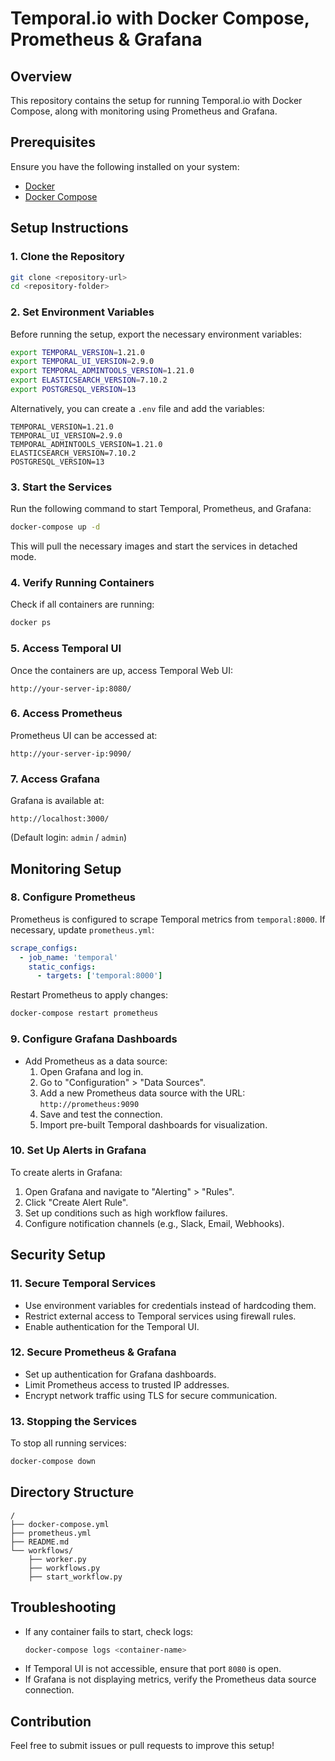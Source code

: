 # Temporal.io with Docker Compose, Prometheus & Grafana

## Overview
This repository contains the setup for running Temporal.io with Docker Compose, along with monitoring using Prometheus and Grafana.

## Prerequisites
Ensure you have the following installed on your system:
- [Docker](https://docs.docker.com/get-docker/)
- [Docker Compose](https://docs.docker.com/compose/install/)

## Setup Instructions

### 1. Clone the Repository
```sh
git clone <repository-url>
cd <repository-folder>
```

### 2. Set Environment Variables
Before running the setup, export the necessary environment variables:
```sh
export TEMPORAL_VERSION=1.21.0
export TEMPORAL_UI_VERSION=2.9.0
export TEMPORAL_ADMINTOOLS_VERSION=1.21.0
export ELASTICSEARCH_VERSION=7.10.2
export POSTGRESQL_VERSION=13
```

Alternatively, you can create a `.env` file and add the variables:
```
TEMPORAL_VERSION=1.21.0
TEMPORAL_UI_VERSION=2.9.0
TEMPORAL_ADMINTOOLS_VERSION=1.21.0
ELASTICSEARCH_VERSION=7.10.2
POSTGRESQL_VERSION=13
```

### 3. Start the Services
Run the following command to start Temporal, Prometheus, and Grafana:
```sh
docker-compose up -d
```
This will pull the necessary images and start the services in detached mode.

### 4. Verify Running Containers
Check if all containers are running:
```sh
docker ps
```

### 5. Access Temporal UI
Once the containers are up, access Temporal Web UI:
```
http://your-server-ip:8080/
```

### 6. Access Prometheus
Prometheus UI can be accessed at:
```
http://your-server-ip:9090/
```

### 7. Access Grafana
Grafana is available at:
```
http://localhost:3000/
```
(Default login: `admin` / `admin`)

## Monitoring Setup
### 8. Configure Prometheus
Prometheus is configured to scrape Temporal metrics from `temporal:8000`. If necessary, update `prometheus.yml`:
```yaml
scrape_configs:
  - job_name: 'temporal'
    static_configs:
      - targets: ['temporal:8000']
```
Restart Prometheus to apply changes:
```sh
docker-compose restart prometheus
```

### 9. Configure Grafana Dashboards
- Add Prometheus as a data source:
  1. Open Grafana and log in.
  2. Go to "Configuration" > "Data Sources".
  3. Add a new Prometheus data source with the URL: `http://prometheus:9090`
  4. Save and test the connection.
  5. Import pre-built Temporal dashboards for visualization.

### 10. Set Up Alerts in Grafana
To create alerts in Grafana:
1. Open Grafana and navigate to "Alerting" > "Rules".
2. Click "Create Alert Rule".
3. Set up conditions such as high workflow failures.
4. Configure notification channels (e.g., Slack, Email, Webhooks).

## Security Setup
### 11. Secure Temporal Services
- Use environment variables for credentials instead of hardcoding them.
- Restrict external access to Temporal services using firewall rules.
- Enable authentication for the Temporal UI.

### 12. Secure Prometheus & Grafana
- Set up authentication for Grafana dashboards.
- Limit Prometheus access to trusted IP addresses.
- Encrypt network traffic using TLS for secure communication.

### 13. Stopping the Services
To stop all running services:
```sh
docker-compose down
```

## Directory Structure
```
/
├── docker-compose.yml
├── prometheus.yml
├── README.md
└── workflows/
    ├── worker.py
    ├── workflows.py
    ├── start_workflow.py
```

## Troubleshooting
- If any container fails to start, check logs:
  ```sh
  docker-compose logs <container-name>
  ```
- If Temporal UI is not accessible, ensure that port `8080` is open.
- If Grafana is not displaying metrics, verify the Prometheus data source connection.

## Contribution
Feel free to submit issues or pull requests to improve this setup!

